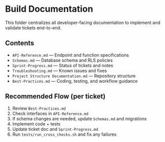 # Build Documentation

This folder centralizes all developer-facing documentation to implement and validate tickets end-to-end.

## Contents
- `API-Reference.md` — Endpoint and function specifications
- `Schemas.md` — Database schema and RLS policies
- `Sprint-Progress.md` — Status of tickets and notes
- `Troubleshooting.md` — Known issues and fixes
- `Project Structure Documentation.md` — Repository structure
- `Best-Practices.md` — Coding, testing, and workflow guidance

## Recommended Flow (per ticket)
1. Review `Best-Practices.md`
2. Check interfaces in `API-Reference.md`
3. If schema changes are needed, update `Schemas.md` and migrations
4. Implement code + tests
5. Update ticket doc and `Sprint-Progress.md`
6. Run `tests/run_cross_checks.sh` and fix any failures 